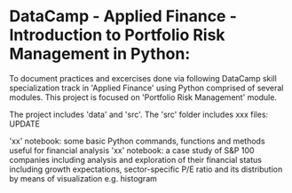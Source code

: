 # DataCamp - Applied Finance - Introduction to Portfolio Risk Management in Python:
To document practices and excercises done via following DataCamp skill specialization track in 'Applied Finance' using Python comprised of several modules.
This project is focused on 'Portfolio Risk Management' module.

The project includes 'data' and 'src'. The 'src' folder includes xxx files: UPDATE

'xx' notebook: some basic Python commands, functions and methods useful for financial analysis
'xx' notebook: a case study of S&P 100 companies including analysis and exploration of their financial status including growth expectations, sector-specific P/E ratio and its distribution by means of visualization e.g. histogram
